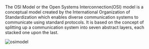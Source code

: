 The OSI Model or the Open Systems Interconnection(OSI) model is a conceptual model created by the International Organization of Standardization which enables diverse communication systems to communicate using standard protocols. It is based on the concept of splitting up a communication system into seven abstract layers, each stacked one upon the last. 

![osimodel](https://user-images.githubusercontent.com/93686063/218511781-4caba4df-17a1-4936-8aa4-d775df3dcb31.JPG)

